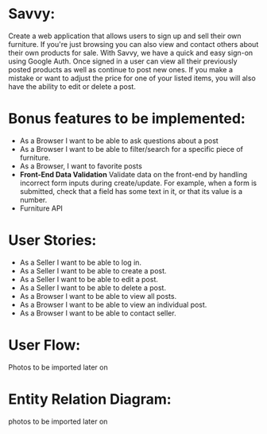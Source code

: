 # Savvy:

Create a web application that allows users to sign up and sell their own furniture. If you're just browsing you can also view and contact others about their own products for sale. With Savvy, we have a quick and easy sign-on using Google Auth. Once signed in a user can view all their previously posted products as well as continue to post new ones. If you make a mistake or want to adjust the price for one of your listed items, you will also have the ability to edit or delete a post.

# Bonus features to be implemented:

- As a Browser I want to be able to ask questions about a post
- As a Browser I want to be able to filter/search for a specific piece of furniture.
- As a Browser, I want to favorite posts
- **Front-End Data Validation** Validate data on the front-end by handling incorrect form inputs during create/update. For example, when a form is submitted, check that a field has some text in it, or that its value is a number.
- Furniture API

# User Stories:

- As a Seller I want to be able to log in.
- As a Seller I want to be able to create a post.
- As a Seller I want to be able to edit a post.
- As a Seller I want to be able to delete a post.
- As a Browser I want to be able to view all posts.
- As a Browser I want to be able to view an individual post.
- As a Browser I want to be able to contact seller.

# User Flow:

Photos to be imported later on

# Entity Relation Diagram:

photos to be imported later on
